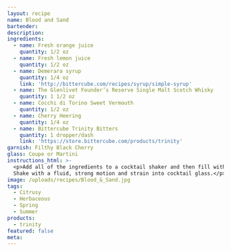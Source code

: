 ```yaml
---
layout: recipe
name: Blood and Sand
bartender:
description:
ingredients:
  - name: Fresh orange juice
    quantity: 1/2 oz
  - name: Fresh lemon juice
    quantity: 1/2 oz
  - name: Demerara syrup
    quantity: 1/4 oz
    link: 'http://bittercube.com/recipes/syrup/simple-syrup'
  - name: The Glenlivet Founder’s Reserve Single Malt Scotch Whisky
    quantity: 1 1/2 oz
  - name: Cocchi di Torino Sweet Vermouth
    quantity: 1/2 oz
  - name: Cherry Heering
    quantity: 1/4 oz
  - name: Bittercube Trinity Bitters
    quantity: 1 dropper/dash
    link: 'https://store.bittercube.com/products/trinity'
garnish: Filthy Black Cherry
glass: Coupe or Martini
instructions_html: >-
  <p>Add all of the ingredients to a cocktail shaker and then fill with ice.
  Shake with a fluid, strong motion and strain into cocktail glass.</p>
image: /uploads/recipes/Blood_&_Sand.jpg
tags:
  - Citrusy
  - Herbaceous
  - Spring
  - Summer
products:
  - trinity
featured: false
meta:
---
```


